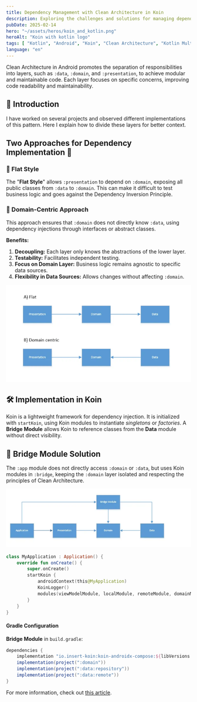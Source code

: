 ```yaml
---
title: Dependency Management with Clean Architecture in Koin
description: Exploring the challenges and solutions for managing dependencies in Android projects using Koin as a dependency injector.
pubDate: 2025-02-14
hero: "~/assets/heros/koin_and_kotlin.png"
heroAlt: "Koin with kotlin logo"
tags: [ "Kotlin", "Android", "Koin", "Clean Architecture", "Kotlin Multiplatform" ]
language: "en"
---
```


Clean Architecture in Android promotes the separation of responsibilities into layers, such as `:data`, `:domain`, and
`:presentation`, to achieve modular and maintainable code. Each layer focuses on specific concerns, improving code
readability and maintainability.

## 📘 Introduction

I have worked on several projects and observed different implementations of this pattern. Here I explain how to divide
these layers for better context.

## Two Approaches for Dependency Implementation 🔧

### 🏢 Flat Style

The "**Flat Style**" allows `:presentation` to depend on `:domain`, exposing all public classes from `:data` to
`:domain`. This can make it difficult to test business logic and goes against the Dependency Inversion Principle.

### 🧩 Domain-Centric Approach

This approach ensures that `:domain` does not directly know `:data`, using dependency injections through interfaces or
abstract classes.

**Benefits:**

1. **Decoupling:** Each layer only knows the abstractions of the lower layer.
2. **Testability:** Facilitates independent testing.
3. **Focus on Domain Layer:** Business logic remains agnostic to specific data sources.
4. **Flexibility in Data Sources:** Allows changes without affecting `:domain`.

![Architecture](src/assets/posts/flat_and_domain_centric_arquitechture.webp)

## 🛠️ Implementation in Koin

Koin is a lightweight framework for dependency injection. It is initialized with `startKoin`, using Koin modules to
instantiate *singletons* or *factories*. A **Bridge Module** allows Koin to reference classes from the **Data** module
without direct visibility.

## 🌉 Bridge Module Solution

The `:app` module does not directly access `:domain` or `:data`, but uses Koin modules in `:bridge`, keeping the
`:domain` layer isolated and respecting the principles of Clean Architecture.

![Bridge Module Architecture](src/assets/posts/arquitechture_bridge_module.webp)

```kotlin
class MyApplication : Application() {
    override fun onCreate() {
        super.onCreate()
        startKoin {
            androidContext(this@MyApplication)
            KoinLogger()
            modules(viewModelModule, localModule, remoteModule, domainModule)
        }
    }
}
```

#### Gradle Configuration

**Bridge Module** in `build.gradle`:

```gradle
dependencies {
    implementation "io.insert-koin:koin-androidx-compose:${libVersions.koin_version}"
    implementation(project(":domain"))
    implementation(project(":data:repository"))
    implementation(project(":data:remote"))
}
```

For more information, check
out [this article](https://medium.com/@StefanoBozzoni/clean-code-multi-module-architecture-with-koin-9a40a96bc58b).